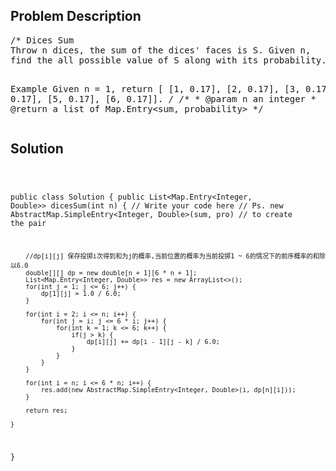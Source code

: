 <!--
<style>
  body { font-family: Arial, sans-serif; }
  .container { max-width: 400px; margin: auto; padding: 10px; }
  .comment-block { background-color: #f9f9f9; padding: 10px; border-left: 5px solid #ccc; max-width: 400px; margin: 20px auto; overflow-wrap: break-word; white-space: pre-wrap; }
  .code-block { background-color: #f4f4f4; padding: 10px; border: 1px solid #ddd; }
</style>
-->

<div class='container'>
<h2>Problem Description</h2>
<div class='comment-block'>
<pre>
/* Dices Sum
Throw n dices, the sum of the dices' faces is S. Given n, 
find the all possible value of S along with its probability.

Example
Given n = 1, return [ [1, 0.17], [2, 0.17], [3, 0.17], [4, 0.17], [5, 0.17], [6, 0.17]].
*/
    /**
     * @param n an integer
     * @return a list of Map.Entry<sum, probability>
     */
</pre>
</div>

<h2>Solution</h2>
<div class='code-block'>
<pre><code class='language-java'>

public class Solution {
    public List<Map.Entry<Integer, Double>> dicesSum(int n) {
        // Write your code here
        // Ps. new AbstractMap.SimpleEntry<Integer, Double>(sum, pro)
        // to create the pair
        
        //dp[i][j] 保存投掷i次得到和为j的概率,当前位置的概率为当前投掷1 ~ 6的情况下的前序概率的和除以6.0
        double[][] dp = new double[n + 1][6 * n + 1];
        List<Map.Entry<Integer, Double>> res = new ArrayList<>();
        for(int j = 1; j <= 6; j++) {
            dp[1][j] = 1.0 / 6.0;
        }
        
        for(int i = 2; i <= n; i++) {
            for(int j = i; j <= 6 * i; j++) {
                for(int k = 1; k <= 6; k++) {
                    if(j > k) {
                        dp[i][j] += dp[i - 1][j - k] / 6.0;
                    }
                }
            }
        }
        
        for(int i = n; i <= 6 * n; i++) {
            res.add(new AbstractMap.SimpleEntry<Integer, Double>(i, dp[n][i]));
        }
        
        return res;
        
    }
}</code></pre>
</div>
</div>
